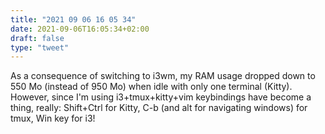 ```yaml
---
title: "2021 09 06 16 05 34"
date: 2021-09-06T16:05:34+02:00
draft: false
type: "tweet"
---
```

As a consequence of switching to i3wm, my RAM usage dropped down to 550 Mo (instead of 950 Mo) when idle with only one terminal (Kitty). However, since I'm using i3+tmux+kitty+vim keybindings have become a thing, really: Shift+Ctrl for Kitty, C-b (and alt for navigating windows) for tmux, Win key for i3!

